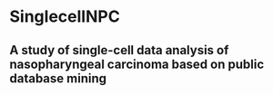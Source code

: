 # SinglecellNPC
A study of single-cell data analysis of nasopharyngeal carcinoma based on public database mining
----
